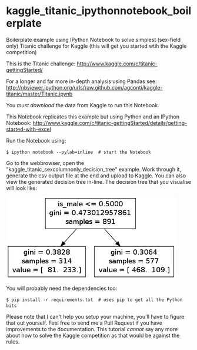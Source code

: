 kaggle_titanic_ipythonnotebook_boilerplate
==========================================

Boilerplate example using IPython Notebook to solve simplest (sex-field only) Titanic challenge for Kaggle (this will get you started wtih the Kaggle competition)

This is the Titanic challenge:
http://www.kaggle.com/c/titanic-gettingStarted/

For a longer and far more in-depth analysis using Pandas see: 
http://nbviewer.ipython.org/urls/raw.github.com/agconti/kaggle-titanic/master/Titanic.ipynb

You *must download* the data from Kaggle to run this Notebook.

This Notebook replicates this example but using Python and an IPython Notebook:
http://www.kaggle.com/c/titanic-gettingStarted/details/getting-started-with-excel

Run the Notebook using:

    $ ipython notebook --pylab=inline  # start the Notebook

Go to the webbrowser, open the "kaggle_titanic_sexcolumnonly_decision_tree" example. Work through it, generate the csv output file at the end and upload to Kaggle. You can also view the generated decision tree in-line. The decision tree that you visualise will look like:

![Decision tree example](clf_is_male_forreadme.png "Simple decision tree using scikit-learn on the Sex column")

You will probably need the dependencies too:

    $ pip install -r requirements.txt  # uses pip to get all the Python bits

Please note that I can't help you setup your machine, you'll have to figure that out yourself. Feel free to send me a Pull Request if you have improvements to the documentation. This tutorial *cannot* say any more about how to solve the Kaggle competition as that would be against the rules.
